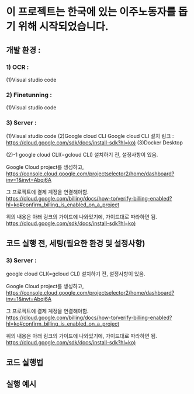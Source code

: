 # 이 프로젝트는 한국에 있는 이주노동자를 돕기 위해 시작되었습니다.

## 개발 환경 :
### 1) OCR :
(1)Visual studio code
### 2) Finetunning :
(1)Visual studio code
### 3) Server :
(1)Visual studio code
(2)Google cloud CLI 
Google cloud CLI 설치 링크 : <https://cloud.google.com/sdk/docs/install-sdk?hl=ko)>
(3)Docker Desktop

(2)-1
google cloud CLI(=gcloud CLI) 설치하기 전, 설정사항이 있음.

Google Cloud project를 생성하고,
<https://console.cloud.google.com/projectselector2/home/dashboard?inv=1&invt=Abqj6A> 

그 프로젝트에 결제 계정을 연결해아함.
<https://cloud.google.com/billing/docs/how-to/verify-billing-enabled?hl=ko#confirm_billing_is_enabled_on_a_project>

위의 내용은 아래 링크의 가이드에 나와있기에, 가이드대로 따라하면 됨.
<https://cloud.google.com/sdk/docs/install-sdk?hl=ko)>

## 코드 실행 전, 세팅(필요한 환경 및 설정사항)

### 3) Server : 
google cloud CLI(=gcloud CLI) 설치하기 전, 설정사항이 있음.

Google Cloud project를 생성하고,
<https://console.cloud.google.com/projectselector2/home/dashboard?inv=1&invt=Abqj6A> 

그 프로젝트에 결제 계정을 연결해아함.
<https://cloud.google.com/billing/docs/how-to/verify-billing-enabled?hl=ko#confirm_billing_is_enabled_on_a_project>

위의 내용은 아래 링크의 가이드에 나와있기에, 가이드대로 따라하면 됨.
<https://cloud.google.com/sdk/docs/install-sdk?hl=ko)>

###

## 코드 실행법

## 실행 예시

